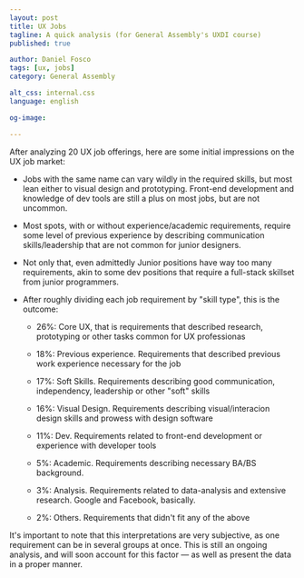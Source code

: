 ```yaml
---
layout: post
title: UX Jobs
tagline: A quick analysis (for General Assembly's UXDI course)
published: true

author: Daniel Fosco
tags: [ux, jobs]
category: General Assembly

alt_css: internal.css
language: english

og-image: 

---
```


After analyzing 20 UX job offerings, here are some initial impressions on the UX job market:

 - Jobs with the same name can vary wildly in the required skills, but most lean either to visual design and prototyping. Front-end development and knowledge of dev tools are still a plus on most jobs, but are not uncommon.

 - Most spots, with or without experience/academic requirements, require some level of previous experience by describing communication skills/leadership that are not common for junior designers.  

 - Not only that, even admittedly Junior positions have way too many requirements, akin to some dev positions that require a full-stack skillset from junior programmers.

 - After roughly dividing each job requirement by "skill type", this is the outcome:

     - 26%: Core UX, that is requirements that described research, prototyping or other tasks common for UX professionas

     - 18%: Previous experience. Requirements that described previous work experience necessary for the job

     - 17%: Soft Skills. Requirements describing good communication, independency, leadership or other "soft" skills

     - 16%: Visual Design. Requirements describing visual/interacion design skills and prowess with design software

     - 11%: Dev. Requirements related to front-end development or experience with developer tools

     - 5%: Academic. Requirements describing necessary BA/BS background.

     - 3%: Analysis. Requirements related to data-analysis and extensive research. Google and Facebook, basically.

     - 2%: Others. Requirements that didn't fit any of the above

It's important to note that this interpretations are very subjective, as one requirement can be in several groups at once. This is still an ongoing analysis, and will soon account for this factor — as well as present the data in a proper manner.
